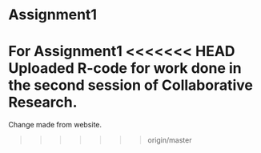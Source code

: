 # Assignment1

For Assignment1
<<<<<<< HEAD
Uploaded R-code for work done in the second session of Collaborative Research.
=======
Change made from website.
>>>>>>> origin/master

